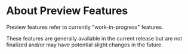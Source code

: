 # About Preview Features

Preview features refer to currently "work-in-progress" features.

These features are generally available in the current release but are not finalized and/or may have potential slight changes in the future.